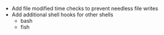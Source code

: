 - Add file modified time checks to prevent needless file writes
- Add additional shell hooks for other shells
  - bash
  - fish